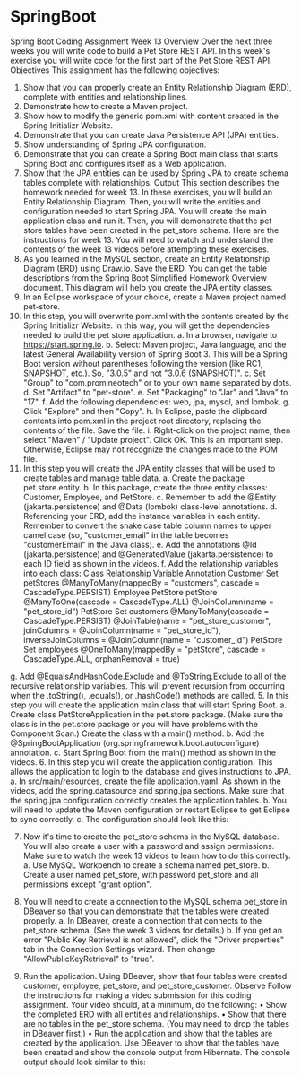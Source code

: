 # SpringBoot
Spring Boot Coding Assignment Week 13
Overview
Over the next three weeks you will write code to build a Pet Store REST API. In this week's exercise you will write code for the first part of the Pet Store REST API.
Objectives
This assignment has the following objectives:
1.	Show that you can properly create an Entity Relationship Diagram (ERD), complete with entities and relationship lines.
2.	Demonstrate how to create a Maven project.
3.	Show how to modify the generic pom.xml with content created in the Spring Initializr Website.
4.	Demonstrate that you can create Java Persistence API (JPA) entities.
5.	Show understanding of Spring JPA configuration.
6.	Demonstrate that you can create a Spring Boot main class that starts Spring Boot and configures itself as a Web application.
7.	Show that the JPA entities can be used by Spring JPA to create schema tables complete with relationships.
Output
This section describes the homework needed for week 13. In these exercises, you will build an Entity Relationship Diagram. Then, you will write the entities and configuration needed to start Spring JPA. You will create the main application class and run it. Then, you will demonstrate that the pet store tables have been created in the pet_store schema.
Here are the instructions for week 13. You will need to watch and understand the contents of the week 13 videos before attempting these exercises.
1.	As you learned in the MySQL section, create an Entity Relationship Diagram (ERD) using Draw.io. Save the ERD. You can get the table descriptions from the Spring Boot Simplified Homework Overview document. This diagram will help you create the JPA entity classes.
2.	In an Eclipse workspace of your choice, create a Maven project named pet-store.
3.	In this step, you will overwrite pom.xml with the contents created by the Spring Initializr Website. In this way, you will get the dependencies needed to build the pet store application.
a.	In a browser, navigate to https://start.spring.io. 
b.	Select: Maven project, Java language, and the latest General Availability version of Spring Boot 3. This will be a Spring Boot version without parentheses following the version (like RC1, SNAPSHOT, etc.). So, "3.0.5" and not "3.0.6 (SNAPSHOT)".
c.	Set "Group" to "com.promineotech" or to your own name separated by dots.
d.	Set "Artifact" to "pet-store".
e.	Set "Packaging" to "Jar" and "Java" to "17".
f.	Add the following dependencies: web, jpa, mysql, and lombok.
g.	Click "Explore" and then "Copy".
h.	In Eclipse, paste the clipboard contents into pom.xml in the project root directory, replacing the contents of the file. Save the file.
i.	Right-click on the project name, then select "Maven" / "Update project". Click OK. This is an important step. Otherwise, Eclipse may not recognize the changes made to the POM file.
4.	In this step you will create the JPA entity classes that will be used to create tables and manage table data.
a.	Create the package pet.store.entity.
b.	In this package, create the three entity classes: Customer, Employee, and PetStore.
c.	Remember to add the @Entity (jakarta.persistence) and @Data (lombok) class-level annotations.
d.	Referencing your ERD, add the instance variables in each entity. Remember to convert the snake case table column names to upper camel case (so, "customer_email" in the table becomes "customerEmail" in the Java class).
e.	Add the annotations @Id (jakarta.persistence) and @GeneratedValue (jakarta.persistence) to each ID field as shown in the videos.
f.	Add the relationship variables into each class:
Class	Relationship Variable	Annotation
Customer	Set<PetStore> petStores	@ManyToMany(mappedBy = "customers", cascade = CascadeType.PERSIST)
Employee	PetStore petStore	@ManyToOne(cascade = CascadeType.ALL)
@JoinColumn(name = "pet_store_id")
PetStore	Set<Customer> customers	@ManyToMany(cascade = CascadeType.PERSIST)
@JoinTable(name = "pet_store_customer", joinColumns = @JoinColumn(name = "pet_store_id"), inverseJoinColumns = @JoinColumn(name = "customer_id")
PetStore	Set<Employee> employees	@OneToMany(mappedBy = "petStore", cascade = CascadeType.ALL, orphanRemoval = true)

g.	Add @EqualsAndHashCode.Exclude and @ToString.Exclude to all of the recursive relationship variables. This will prevent recursion from occurring when the .toString(), .equals(), or .hashCode() methods are called.
5.	In this step you will create the application main class that will start Spring Boot.
a.	Create class PetStoreApplication in the pet.store package. (Make sure the class is in the pet.store package or you will have problems with the Component Scan.) Create the class with a main() method.
b.	Add the @SpringBootApplication (org.springframework.boot.autoconfigure) annotation.
c.	Start Spring Boot from the main() method as shown in the videos.
6.	In this step you will create the application configuration. This allows the application to login to the database and gives instructions to JPA. 
a.	In src/main/resources, create the file application.yaml. As shown in the videos, add the spring.datasource and spring.jpa sections. Make sure that the spring.jpa configuration correctly creates the application tables. 
b.	You will need to update the Maven configuration or restart Eclipse to get Eclipse to sync correctly.
c.	The configuration should look like this:
 
7.	Now it's time to create the pet_store schema in the MySQL database. You will also create a user with a password and assign permissions. Make sure to watch the week 13 videos to learn how to do this correctly.
a.	Use MySQL Workbench to create a schema named pet_store.
b.	Create a user named pet_store, with password pet_store and all permissions except "grant option".
8.	You will need to create a connection to the MySQL schema pet_store in DBeaver so that you can demonstrate that the tables were created properly. 
a.	In DBeaver, create a connection that connects to the pet_store schema. (See the week 3 videos for details.)
b.	If you get an error "Public Key Retrieval is not allowed", click the "Driver properties" tab in the Connection Settings wizard. Then change "AllowPublicKeyRetrieval" to "true".
 
9.	Run the application. Using DBeaver, show that four tables were created: customer, employee, pet_store, and pet_store_customer.
Observe
Follow the instructions for making a video submission for this coding assignment. Your video should, at a minimum, do the following:
•	Show the completed ERD with all entities and relationships.
•	Show that there are no tables in the pet_store schema. (You may need to drop the tables in DBeaver first.)
•	Run the application and show that the tables are created by the application. Use DBeaver to show that the tables have been created and show the console output from Hibernate. The console output should look similar to this:
 

